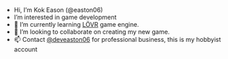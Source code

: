 - Hi, I’m Kok Eason (@easton06)
- I’m interested in game development
- 🌱 I’m currently learning [LÖVR](https://lovr.org/) game engine.
- 💞️ I’m looking to collaborate on creating my new game.
- 📫 Contact [@deveaston06](https://github.com/deveaston06) for professional business, this is my hobbyist account

<!---
easton06/easton06 is a ✨ special ✨ repository because its `README.md` (this file) appears on your GitHub profile.
You can click the Preview link to take a look at your changes.
--->
